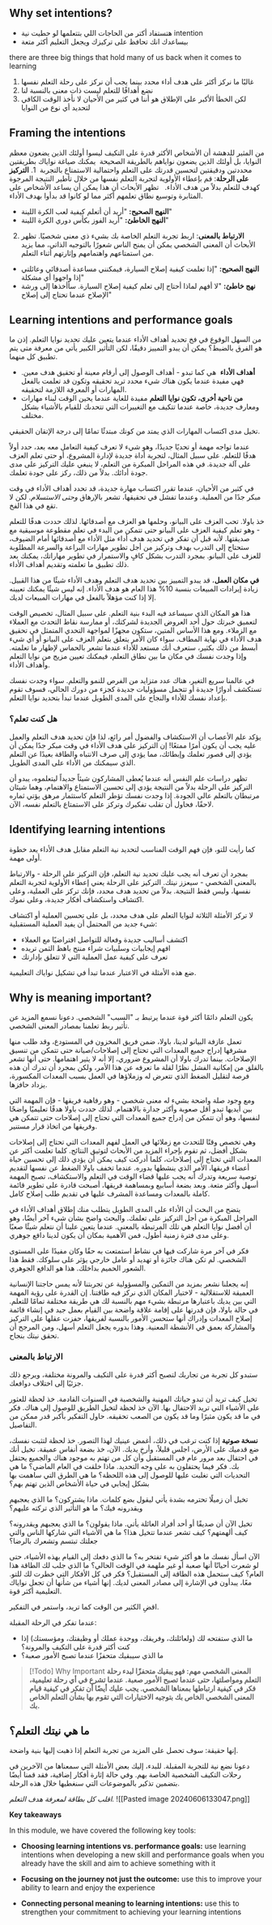 ## Why set intentions?
- هتستفاد أكتر من الحاجات اللي بتتعلمها لو حطيت نية intention
- بيساعدك انك تحافظ على تركيزك ويجعل التعليم أكثر متعة

there are three big things that hold many of us back when it comes to learning
1. غالبًا ما نركز أكثر على هدف أداء محدد بينما يجب أن نركز على رحلة التعلم نفسها
2. نضع أهدافًا للتعلم ليست ذات معنى بالنسبة لنا
3. لكن الخطأ الأكبر على الإطلاق هو أننا في كثير من الأحيان لا نأخذ الوقت الكافي لتحديد أي نوع من النوايا

## Framing the intentions
من المثير للدهشة أن الأشخاص الأكثر قدرة على التكيف ليسوا أولئك الذين يضعون معظم النوايا، بل أولئك الذين يضعون نواياهم بالطريقة الصحيحة
 يمكنك صياغة نواياك بطريقتين محددتين ودقيقتين لتحسين قدرتك على التعلم واحتمالية الاستمتاع بالتجربة
 1. **التركيز على الرحلة**: قم بإعطاء الأولوية لتجربة التعلم نفسها من خلال تأطير النتيجة المرجوة كهدف للتعلم بدلاً من هدف الأداء. 
    تظهر الأبحاث أن هذا يمكن أن يساعد الأشخاص على المثابرة وتوسيع نطاق تعلمهم أكثر مما لو كانوا قد بدأوا بهدف الأداء. 
- **النهج الصحيح:** "أريد أن أتعلم كيفية لعب الكرة اللينة" 
- **النهج الخاطئ:** "أريد الفوز بكأس دوري الكرة اللينة"

2. **الارتباط بالمعنى**: اربط تجربة التعلم الخاصة بك بشيء ذي معنى شخصيًا. 
   تظهر الأبحاث أن المعنى الشخصي يمكن أن يمنح الناس شعورًا بالتوجيه الذاتي، مما يزيد من استمتاعهم واهتمامهم وإثارتهم أثناء التعلم. 

- **النهج الصحيح:** "إذا تعلمت كيفية إصلاح السيارة، فيمكنني مساعدة أصدقائي وعائلتي إذا واجهوا أي مشكلة" 
- **نهج خاطئ:** "لا أفهم لماذا أحتاج إلى تعلم كيفية إصلاح السيارة. سأأخذها إلى ورشة الإصلاح عندما تحتاج إلى إصلاح"

## Learning intentions and performance goals

من السهل الوقوع في فخ تحديد أهداف الأداء عندما يتعين عليك تحديد نوايا التعلم. إذن ما هو الفرق بالضبط؟ يمكن أن يبدو التمييز دقيقًا، لكن التأثير الكبير يأتي من معرفة متى يتم تطبيق كل منهما.

- **أهداف الأداء**  هي كما تبدو - أهداف الوصول إلى أرقام معينة أو تحقيق هدف معين. فهي مفيدة عندما يكون هناك شيء محدد تريد تحقيقه وتكون قد تعلمت بالفعل المهارات أو المعرفة اللازمة لتحقيقه.
- **من ناحية أخرى، تكون نوايا التعلم** مفيدة للغاية عندما يحين الوقت لبناء مهارات ومعارف جديدة، خاصة عندما تتكيف مع التغييرات التي تتحدىك للقيام بالأشياء بشكل مختلف.

تخيل مدى اكتساب المهارات الذي يمتد من كونك مبتدئًا تمامًا إلى درجة الإتقان الحقيقي.  
  
عندما تواجه مهمة أو تحديًا جديدًا، وهو شيء لا تعرف كيفية التعامل معه بعد، حدد أولاً هدفًا للتعلم. على سبيل المثال، لتجربة أداة جديدة لإدارة المشروع، أو حتى تعلم العزف على آلة جديدة. في هذه المراحل المبكرة من التعلم، لا ينبغي عليك التركيز على مدى جودة أدائك. بدلاً من ذلك، ركز على جودة تعلمك.  
  
في كثير من الأحيان، عندما تقرر اكتساب مهارة جديدة، قد تحدد أهداف الأداء في وقت مبكر جدًا من العملية. وعندما تفشل في تحقيقها، تشعر بالإرهاق _وحتى الاستسلام_. لكن لا تقع في هذا الفخ.  
  
خذ باولا. تحب العزف على البيانو، وحلمها هو العزف مع أصدقائها. لذلك حددت هدفًا للتعلم - وهو تعلم كيفية العزف على البيانو حتى تتمكن من البدء في تعلم مقطوعة موسيقية مع صديقتها. لأنه قبل أن تفكر في تحديد هدف أداء مثل الأداء مع أصدقائها أمام الضيوف، ستحتاج إلى التدرب بهدف وتركيز من أجل تطوير مهارات البراعة والسرعة المطلوبة للعزف على البيانو. بمجرد التدرب بشكل كافٍ والاستمرار في تطوير مهاراتك، يمكنك بعد ذلك تطبيق ما تعلمته وتقديم أهداف الأداء.  
  
__في مكان العمل__، قد يبدو التمييز بين تحديد هدف التعلم وهدف الأداء شيئًا من هذا القبيل. زيادة إيرادات المبيعات بنسبة 10% هذا العام هو هدف الأداء. إنه ليس شيئًا يمكنك تعيينه إلا إذا كنت مؤهلاً بالفعل في مهارات المبيعات لديك.  
  
هذا هو المكان الذي سيساعد فيه البدء بنية التعلم. على سبيل المثال، تخصيص الوقت لتعميق خبرتك حول أحد العروض الجديدة لشركتك، أو ممارسة نقاط التحدث مع العملاء مع الزملاء. ومع هذا الأساس المتين، ستكون مجهزًا لمواجهة التحدي المتمثل في تحقيق هدف الأداء في نهاية المطاف. سواء كان الأمر يتعلق بتعلم العزف على البيانو أو أي شيء أبسط من ذلك بكثير، ستعرف أنك مستعد للأداء عندما تشعر بالحماس لإظهار ما تعلمته. وإذا وجدت نفسك في مكان ما بين نطاق التعلم، فيمكنك تعيين مزيج من نوايا التعلم وأهداف الأداء.  
  
في عالمنا سريع التغير، هناك عدد متزايد من الفرص للنمو والتعلم. سواء وجدت نفسك تستكشف أدوارًا جديدة أو تتحمل مسؤوليات جديدة كجزء من دورك الحالي، فسوف تقوم بإعداد نفسك للأداء والنجاح على المدى الطويل عندما تبدأ بتحديد نوايا التعلم.


### هل كنت تعلم؟

يؤكد علم الأعصاب أن الاستكشاف والفضول أمر رائع، لذا فإن تحديد هدف التعلم والعمل عليه يجب أن يكون أمرًا ممتعًا! إن التركيز على هدف الأداء في وقت مبكر جدًا يمكن أن يؤدي إلى قصور تعلمك وإبطائك، مما يؤدي إلى صرف الانتباه والطاقة بعيدًا عن التعلم الذي سيمكنك من الأداء على المدى الطويل.

تظهر دراسات علم النفس أنه عندما يُعطى المشاركون شيئاً جديداً ليتعلموه، يبدو أن التركيز على الرحلة بدلاً من النتيجة يؤدي إلى تحسين الاستمتاع والاهتمام، وهما شيئان مرتبطان بالتعلم عالي الجودة. إذا وجدت نفسك تؤطر التعلم كاستثمار مرهق يؤتي ثماره لاحقًا، فحاول أن تقلب تفكيرك وتركز على الاستمتاع بالتعلم نفسه، الآن.

## Identifying learning intentions
كما رأيت للتو، فإن فهم الوقت المناسب لتحديد نية التعلم مقابل هدف الأداء يعد خطوة أولى مهمة.

بمجرد أن تعرف أنه يجب عليك تحديد نية التعلم، فإن التركيز على الرحلة - والارتباط بالمعنى الشخصي - سيعزز نيتك. التركيز على الرحلة يعني إعطاء الأولوية لتجربة التعلم نفسها، وليس فقط النتيجة. بدلاً من تحديد هدف محدد، فإنك تركز على العملية، وعلى اكتشاف واستكشاف أفكار جديدة، وعلى نموك.

لا تركز الأمثلة الثلاثة لنوايا التعلم على هدف محدد، بل على تحسين العملية أو اكتشاف شيء جديد من المحتمل أن يفيد العملية المستقبلية:

- اكتشف أساليب جديدة وفعالة للتواصل افتراضيًا مع العملاء
- افهم إيجابيات وسلبيات شراء منتج باهظ الثمن تريده 
- تعرف على كيفية عمل العملية التي لا تتعلق بإدارتك

ضع هذه الأمثلة في الاعتبار عندما تبدأ في تشكيل نواياك التعليمية.

## Why is meaning important?
يكون التعلم دائمًا أكثر قوة عندما يرتبط بـ "السبب" الشخصي. دعونا نسمع المزيد عن تأثير ربط تعلمنا بمصادر المعنى الشخصي.

تعمل عازفة البيانو لدينا، باولا، ضمن فريق المخزون في المستودع، وقد طلب منها مشرفها إدراج جميع المعدات التي تحتاج إلى إصلاحات/صيانة حتى تتمكن من تنسيق الإصلاحات. 
بينما تدرك باولا أن المشروع ضروري، إلا أنه لا يثير اهتمامها. 
حتى أنها تشعر بالقلق من إمكانية الفشل نظرًا لقلة ما تعرفه عن هذا الأمر، ولكن بمجرد أن تدرك أن هذه فرصة لتقليل الضغط الذي تتعرض له وزملاؤها في العمل بسبب المعدات المكسورة، يزداد حافزها. 

ومع وجود صلة واضحة بشيء له معنى شخصي - وهو رفاهية فريقها - فإن المهمة التي بين أيديها تبدو أقل صعوبة وأكثر جدارة بالاهتمام. 
لذلك حددت باولا هدفًا تعليميًا واضحًا لنفسها، وهو أن تتمكن من إدراج جميع المعدات التي تحتاج إلى إصلاحات حتى تتمكن هي وفريقها من اتخاذ قرار مستنير.

  

وهي تخصص وقتًا للتحدث مع زملائها في العمل لفهم المعدات التي تحتاج إلى إصلاحات بشكل أفضل، ثم تقوم بإجراء المزيد من الأبحاث لتوثيق النتائج. 
كلما تعلمت أكثر عن المعدات التي تحتاج إلى إصلاحات، كلما أدركت كيف يمكن أن يؤدي ذلك إلى تحسين حياة أعضاء فريقها، الأمر الذي ينشطها بدوره. 
عندما تخفف باولا الضغط عن نفسها لتقديم توصية سريعة وتدرك أنه يجب عليها قضاء الوقت في التعلم والاستكشاف، تصبح المهمة أسهل وأكثر متعة. 
وبعد بضعة أسابيع وبمساهمة فريقها، أصبحت قادرة على تطوير قائمة كاملة بالمعدات ومساعدة المشرف عليها في تقديم طلب إصلاح كامل.

  

يتضح من البحث أن الأداء على المدى الطويل يتطلب منك إطلاق أهداف الأداء في المراحل المبكرة من أجل التركيز على تعلمك. 
والبحث واضح بشأن شيء آخر أيضًا، وهو أن أفضل نوايا التعلم هي تلك المرتبطة بالمعنى. 
عندما يتعين علينا أن نتعلم شيئًا صعبًا وعلى مدى فترة زمنية أطول، فمن الأهمية بمكان أن يكون لدينا دافع جوهري. 

فكر في آخر مرة شاركت فيها في نشاط استمتعت به حقًا وكان مفيدًا على المستوى الشخصي. لم تكن هناك جائزة أو تهديد أو عامل خارجي يؤثر على سلوكك. فقط هذا الشعور الحميم بداخلك. هذا هو الدافع الجوهري.

  

إنه يجعلنا نشعر بمزيد من التمكين والمسؤولية عن تجربتنا لأنه يمس حاجتنا الإنسانية العميقة للاستقلالية - لاختيار المكان الذي نركز فيه طاقتنا. 
إن القدرة على رؤية المهمة التي بين يديك باعتبارها مرتبطة بشيء مهم بالنسبة لك هي طريقة مختلفة تمامًا للتعلم. 
في حالة باولا، فإن قدرتها على إقامة علاقة واضحة بين القيام بعمل جيد في إنشاء قائمة إصلاح المعدات وإدراك أنها ستحسن الأمور بالنسبة لفريقها، حفزت عقلها على التركيز والمشاركة بعمق في الأنشطة المعنية. وهذا بدوره يجعل التعلم أسهل، ومن المرجح أن تحقق نيتك بنجاح.

### الارتباط بالمعنى

ستبدو كل تجربة من تجاربك لتصبح أكثر قدرة على التكيف والمرونة مختلفة، ويرجع ذلك جزئيًا إلى اختلاف دوافعك.

تخيل كيف تريد أن تبدو حياتك المهنية والشخصية في السنوات القادمة. خذ لحظة للعثور على الأشياء التي تريد الاحتفال بها. الآن خذ لحظة لتخيل الطريق للوصول إلى هناك. فكر في ما قد يكون مثيرًا وما قد يكون من الصعب تحقيقه. حاول التفكير بأكبر قدر ممكن من التفاصيل.

**نسخة صوتية**
إذا كنت ترغب في ذلك، أغمض عينيك لهذا التصور. خذ لحظة لتثبت نفسك، ضع قدميك على الأرض، اجلس قليلاً، وأرخِ يديك. الآن، خذ بضعة أنفاس عميقة. تخيل أنك في احتفال بعد مرور عام في المستقبل وأن كل من تهتم به موجود هناك والجميع يحتفل بك. فكر فيما يحتفلون به على وجه التحديد. ماذا خلقت في العام الماضي؟ ما هي التحديات التي تغلبت عليها للوصول إلى هذه اللحظة؟ ما هي الطرق التي ساهمت بها بشكل إيجابي في حياة الأشخاص الذين تهتم بهم؟ 

تخيل أن زميلًا تحترمه بشدة يأتي ليقول بضع كلمات. ماذا يشتركون؟ ما الذي يعجبهم ويقدرونه فيك؟ ما هو التأثير الذي تركته عليهم؟

تخيل الآن أن صديقًا أو أحد أفراد العائلة يأتي. ماذا يقولون؟ ما الذي يعجبهم ويقدرونه؟ كيف ألهمتهم؟ كيف تشعر عندما تتخيل هذا؟ ما هي الأشياء التي شاركها الناس والتي جعلتك تبتسم وتشعرك بالرضا؟  

الآن اسأل نفسك ما هو أكثر شيء تفتخر به؟ ما الذي دفعك إلى القيام بهذه الأشياء، حتى لو شعرت أحيانًا أنها صعبة أو غير ملهمة في الوقت الحالي؟ ما الذي جلب لك الطاقة هذا العام؟ كيف ستحمل هذه الطاقة إلى المستقبل؟ فكر في كل الأفكار التي خطرت لك للتو. معًا، يبدأون في الإشارة إلى مصادر المعنى لديك. إنها أشياء من شأنها أن تجعل نواياك التعليمية أكثر قوة.
  
اقضِ الكثير من الوقت كما تريد، واستمر في التفكير.

عندما تفكر في الرحلة المقبلة:

- ما الذي ستفتحه لك (ولعائلتك، وفريقك، ووحدة عملك أو وظيفتك، ومؤسستك) إذا كنت أكثر قدرة على التكيف والمرونة؟
- ما الذي سيبقيك متحفزًا عندما تصبح الأمور صعبة؟

> [!Todo] Why Important
> **المعنى الشخصي مهم: فهو يبقيك متحفزًا لبدء رحلة التعلم ومواصلتها، حتى عندما تصبح الأمور صعبة.**
**عندما تشرع في أي رحلة تعليمية، فكر في كيفية ارتباطها بمعناها الشخصي. يجب عليك أيضًا أن تفكر في كيفية قيام المعنى الشخصي الخاص بك بتوجيه الاختيارات التي تقوم بها بشأن التعلم الخاص بك.**

## ما هي نيتك التعلم؟

إنها حقيقة: سوف تحصل على المزيد من تجربة التعلم إذا ذهبت إليها بنية واضحة.  
  
دعونا نضع نية للتجربة المقبلة. للبدء، إليك بعض الأمثلة التي سمعناها من الآخرين في رحلات التكيف الشخصية الخاصة بهم. وفي حالة إثارة أفكار إضافية، فقد قمنا أيضًا بتضمين تذكير بالموضوعات التي سنغطيها خلال هذه الرحلة.

_اقلب كل بطاقة لمعرفة هدف التعلم._
![[Pasted image 20240606133047.png]]

**Key takeaways**

In this module, we have covered the following key tools: 

- **Choosing learning intentions vs. performance goals:** use learning intentions when developing a new skill and performance goals when you already have the skill and aim to achieve something with it
    
- **Focusing on the journey not just the outcome:** use this to improve your ability to learn and enjoy the experience 
    
- **Connecting personal meaning to learning intentions:** use this to strengthen your commitment to achieving your learning intentions